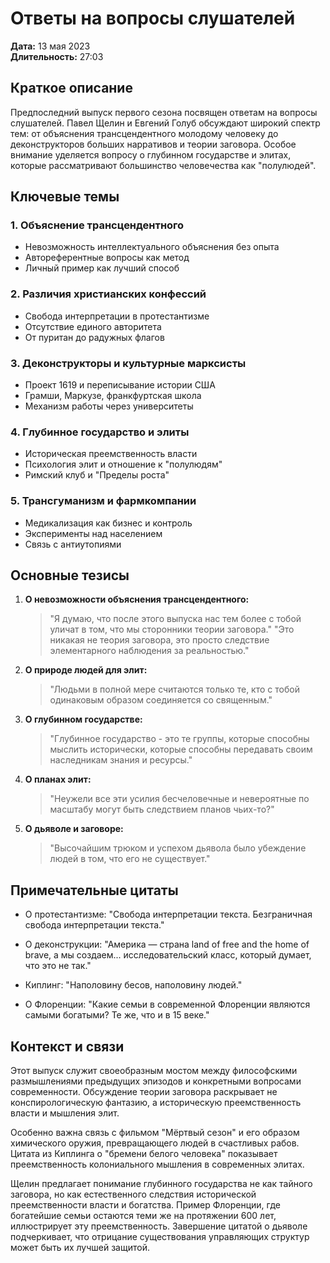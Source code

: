 # Ответы на вопросы слушателей

**Дата:** 13 мая 2023  
**Длительность:** 27:03

## Краткое описание

Предпоследний выпуск первого сезона посвящен ответам на вопросы слушателей. Павел Щелин и Евгений Голуб обсуждают широкий спектр тем: от объяснения трансцендентного молодому человеку до деконструкторов больших нарративов и теории заговора. Особое внимание уделяется вопросу о глубинном государстве и элитах, которые рассматривают большинство человечества как "полулюдей".

## Ключевые темы

### 1. Объяснение трансцендентного
- Невозможность интеллектуального объяснения без опыта
- Автореферентные вопросы как метод
- Личный пример как лучший способ

### 2. Различия христианских конфессий
- Свобода интерпретации в протестантизме
- Отсутствие единого авторитета
- От пуритан до радужных флагов

### 3. Деконструкторы и культурные марксисты
- Проект 1619 и переписывание истории США
- Грамши, Маркузе, франкфуртская школа
- Механизм работы через университеты

### 4. Глубинное государство и элиты
- Историческая преемственность власти
- Психология элит и отношение к "полулюдям"
- Римский клуб и "Пределы роста"

### 5. Трансгуманизм и фармкомпании
- Медикализация как бизнес и контроль
- Эксперименты над населением
- Связь с антиутопиями

## Основные тезисы

1. **О невозможности объяснения трансцендентного:**
   > "Я думаю, что после этого выпуска нас тем более с тобой уличат в том, что мы сторонники теории заговора."
   > "Это никакая не теория заговора, это просто следствие элементарного наблюдения за реальностью."

2. **О природе людей для элит:**
   > "Людьми в полной мере считаются только те, кто с тобой одинаковым образом соединяется со священным."

3. **О глубинном государстве:**
   > "Глубинное государство - это те группы, которые способны мыслить исторически, которые способны передавать своим наследникам знания и ресурсы."

4. **О планах элит:**
   > "Неужели все эти усилия бесчеловечные и невероятные по масштабу могут быть следствием планов чьих-то?"

5. **О дьяволе и заговоре:**
   > "Высочайшим трюком и успехом дьявола было убеждение людей в том, что его не существует."

## Примечательные цитаты

- О протестантизме: "Свобода интерпретации текста. Безграничная свобода интерпретации текста."

- О деконструкции: "Америка — страна land of free and the home of brave, а мы создаем... исследовательский класс, который думает, что это не так."

- Киплинг: "Наполовину бесов, наполовину людей."

- О Флоренции: "Какие семьи в современной Флоренции являются самыми богатыми? Те же, что и в 15 веке."

## Контекст и связи

Этот выпуск служит своеобразным мостом между философскими размышлениями предыдущих эпизодов и конкретными вопросами современности. Обсуждение теории заговора раскрывает не конспирологическую фантазию, а историческую преемственность власти и мышления элит.

Особенно важна связь с фильмом "Мёртвый сезон" и его образом химического оружия, превращающего людей в счастливых рабов. Цитата из Киплинга о "бремени белого человека" показывает преемственность колониального мышления в современных элитах.

Щелин предлагает понимание глубинного государства не как тайного заговора, но как естественного следствия исторической преемственности власти и богатства. Пример Флоренции, где богатейшие семьи остаются теми же на протяжении 600 лет, иллюстрирует эту преемственность. Завершение цитатой о дьяволе подчеркивает, что отрицание существования управляющих структур может быть их лучшей защитой.